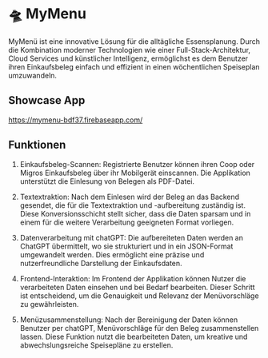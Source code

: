 # 🛸 MyMenu

MyMenü ist eine innovative Lösung für die alltägliche Essensplanung. Durch die Kombination moderner Technologien wie einer Full-Stack-Architektur, Cloud Services und künstlicher Intelligenz, ermöglichst es dem Benutzer ihren Einkaufsbeleg einfach und effizient in einen wöchentlichen Speiseplan umzuwandeln.

## Showcase App

<https://mymenu-bdf37.firebaseapp.com/>

## Funktionen

1. Einkaufsbeleg-Scannen: Registrierte Benutzer können ihren Coop oder Migros Einkaufsbeleg über ihr Mobilgerät einscannen. Die Applikation unterstützt die Einlesung von Belegen als PDF-Datei.

2. Textextraktion: Nach dem Einlesen wird der Beleg an das Backend gesendet, die für die Textextraktion und -aufbereitung zuständig ist. Diese Konversionsschicht stellt sicher, dass die Daten sparsam und in einem für die weitere Verarbeitung geeigneten Format vorliegen.

3. Datenverarbeitung mit chatGPT: Die aufbereiteten Daten werden an ChatGPT übermittelt, wo sie strukturiert und in ein JSON-Format umgewandelt werden. Dies ermöglicht eine präzise und nutzerfreundliche Darstellung der Einkaufsdaten.

4. Frontend-Interaktion: Im Frontend der Applikation können Nutzer die verarbeiteten Daten einsehen und bei Bedarf bearbeiten. Dieser Schritt ist entscheidend, um die Genauigkeit und Relevanz der Menüvorschläge zu gewährleisten.

5. Menüzusammenstellung: Nach der Bereinigung der Daten können Benutzer per chatGPT, Menüvorschläge für den Beleg zusammenstellen lassen. Diese Funktion nutzt die bearbeiteten Daten, um kreative und abwechslungsreiche Speisepläne zu erstellen.
